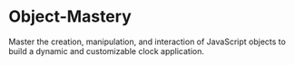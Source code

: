 # Object-Mastery
Master the creation, manipulation, and interaction of JavaScript objects to build a dynamic and customizable clock application.
